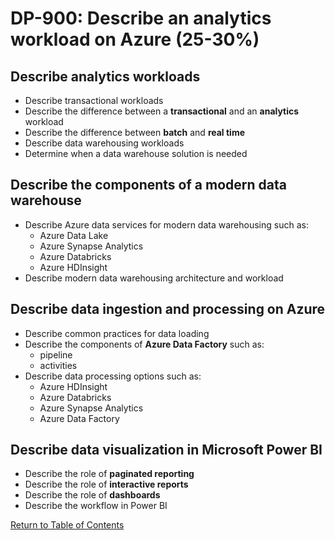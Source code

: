 # DP-900: Describe an analytics workload on Azure (25-30%)

## Describe analytics workloads
- Describe transactional workloads
- Describe the difference between a **transactional** and an **analytics** workload
- Describe the difference between **batch** and **real time**
- Describe data warehousing workloads
- Determine when a data warehouse solution is needed

## Describe the components of a modern data warehouse
- Describe Azure data services for modern data warehousing such as:
    - Azure Data Lake
    - Azure Synapse Analytics
    - Azure Databricks
    - Azure HDInsight
- Describe modern data warehousing architecture and workload

## Describe data ingestion and processing on Azure
- Describe common practices for data loading
- Describe the components of **Azure Data Factory** such as:
    - pipeline
    - activities
- Describe data processing options such as:
    - Azure HDInsight
    - Azure Databricks
    - Azure Synapse Analytics
    - Azure Data Factory

## Describe data visualization in Microsoft Power BI
- Describe the role of **paginated reporting**
- Describe the role of **interactive reports**
- Describe the role of **dashboards**
- Describe the workflow in Power BI

[Return to Table of Contents](README.md)